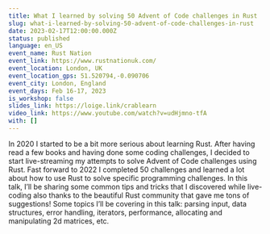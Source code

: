 ```yaml
---
title: What I learned by solving 50 Advent of Code challenges in Rust
slug: what-i-learned-by-solving-50-advent-of-code-challenges-in-rust
date: 2023-02-17T12:00:00.000Z
status: published
language: en_US
event_name: Rust Nation
event_link: https://www.rustnationuk.com/
event_location: London, UK
event_location_gps: 51.520794,-0.090706
event_city: London, England
event_days: Feb 16-17, 2023
is_workshop: false
slides_link: https://loige.link/crablearn
video_link: https://www.youtube.com/watch?v=udHjmno-tfA
with: []
---
```


In 2020 I started to be a bit more serious about learning Rust. After having read a few books and having done some coding challenges, I decided to start live-streaming my attempts to solve Advent of Code challenges using Rust. Fast forward to 2022 I completed 50 challenges and learned a lot about how to use Rust to solve specific programming challenges. In this talk, I’ll be sharing some common tips and tricks that I discovered while live-coding also thanks to the beautiful Rust community that gave me tons of suggestions! Some topics I’ll be covering in this talk: parsing input, data structures, error handling, iterators, performance, allocating and manipulating 2d matrices, etc.
